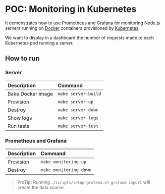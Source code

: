# POC: Monitoring in Kubernetes

It demonstrates how to use [Prometheus](https://github.com/prometheus/prometheus) and [Grafana](https://github.com/grafana/grafana) for monitoring [Node.js](https://github.com/nodejs/node) servers running on [Docker](https://github.com/docker) containers provisioned by [Kubernetes](https://kubernetes.io/).

We want to display in a dashboard the number of requests made to each Kubernetes pod running a server.

## How to run

### Server

| Description | Command |
| :--- | :--- |
| Bake Docker image | `make server-build` |
| Provision | `make server-up` |
| Destroy | `make server-down` |
| Show logs | `make server-logs` |
| Run tests | `make server-test` |

### Prometheus and Grafana

| Description | Command |
| :--- | :--- |
| Provision | `make monitoring-up` |
| Destroy | `make monitoring-down` |

> ProTip: Running `./scripts/setup-grafana.sh grafana import` will create the data source
